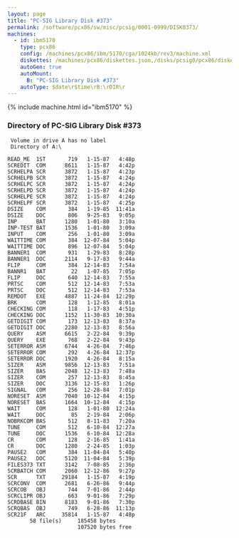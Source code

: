 ```yaml
---
layout: page
title: "PC-SIG Library Disk #373"
permalink: /software/pcx86/sw/misc/pcsig/0001-0999/DISK0373/
machines:
  - id: ibm5170
    type: pcx86
    config: /machines/pcx86/ibm/5170/cga/1024kb/rev3/machine.xml
    diskettes: /machines/pcx86/diskettes.json,/disks/pcsig0/pcx86/diskettes.json
    autoGen: true
    autoMount:
      B: "PC-SIG Library Disk #373"
    autoType: $date\r$time\rB:\rDIR\r
---
```


{% include machine.html id="ibm5170" %}

### Directory of PC-SIG Library Disk #373

     Volume in drive A has no label
     Directory of A:\

    READ_ME  1ST       719   1-15-87   4:48p
    SCREDIT  COM      8611   1-15-87   4:42p
    SCRHELPA SCR      3872   1-15-87   4:23p
    SCRHELPB SCR      3872   1-15-87   4:24p
    SCRHELPC SCR      3872   1-15-87   4:24p
    SCRHELPD SCR      3872   1-15-87   4:24p
    SCRHELPE SCR      3872   1-15-87   4:24p
    SCRHELPF SCR      3872   1-15-87   4:25p
    DSIZE    COM       384   1-19-85  11:41a
    DSIZE    DOC       806   9-25-83   9:05p
    INP      BAT      1280   1-01-80   3:10a
    INP-TEST BAT      1536   1-01-80   3:09a
    INPUT    COM       256   1-01-80   3:09a
    WAITTIME COM       384  12-07-84   5:04p
    WAITTIME DOC       896  12-07-84   5:04p
    BANNER1  COM       931   1-29-83   8:28p
    BANNER1  DOC      2114   9-17-83   9:44a
    FLIP     COM       384  12-14-83   7:54a
    BANNR1   BAT        22   1-07-85   7:05p
    FLIP     DOC       640  12-14-83   7:55a
    PRTSC    COM       512  12-14-83   7:53a
    PRTSC    DOC       512  12-14-83   7:53a
    REMDOT   EXE      4887  11-24-84  12:29p
    BRK      COM       128   1-12-85   8:01a
    CHECKING COM       118   1-17-83   4:51p
    CHECKING DOC      1152  11-30-83  10:30a
    GETDIGIT COM       173  12-13-83   8:37a
    GETDIGIT DOC      2280  12-13-83   8:56a
    QUERY    ASM      6615   2-22-84   9:39p
    QUERY    EXE       768   2-22-84   9:43p
    SETERROR ASM      6744   4-26-84   7:46p
    SETERROR COM       292   4-26-84  12:37p
    SETERROR DOC      1920   4-26-84   8:15a
    SIZER    ASM      9856  12-13-83   7:51a
    SIZER    BAS      2048  12-13-83   7:48a
    SIZER    COM       257  12-13-83   8:45a
    SIZER    DOC      3136  12-15-83   1:26p
    SIGNAL   COM       256  12-28-84   7:01p
    NORESET  ASM      7040  10-12-84   4:15p
    NORESET  BAS      1664  10-12-84   4:15p
    WAIT     COM       128   1-01-80  12:24a
    WAIT     DOC        85   2-19-84   2:06p
    NOBRKCOM BAS       512   8-11-83   7:20a
    TUNE     COM       512   6-10-84  12:27a
    TUNE     DOC      1536   6-10-84  12:28a
    CR       COM       128   2-16-85   1:41a
    CR       DOC      1280   2-24-85   1:03p
    PAUSE2   COM       384  11-04-84   5:40p
    PAUSE2   DOC      5120  11-04-84   5:39p
    FILES373 TXT      3142   7-08-85   2:36p
    SCRBATCH COM      2060  12-12-86   9:27p
    SCR      TXT     29184   1-15-87   4:19p
    SCRCONV  COM      2681   6-26-86   9:44p
    SCRCOB   OBJ       744   7-01-86   2:44p
    SCRCLIPR OBJ       663   9-01-86   7:29p
    SCRDBASE BIN      8183   9-01-86   7:30p
    SCRQBAS  OBJ       749   6-28-86  11:13p
    SCR21F   ARC     35814   1-15-87   4:48p
           58 file(s)     185458 bytes
                          107520 bytes free
